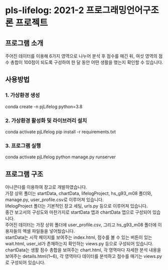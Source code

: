 # pls-lifelog: 2021-2 프로그래밍언어구조론 프로젝트
## 프로그램 소개
주어진 데이터를 이용해 6가지 영역으로 나누어 분석 후 점수를 매긴 뒤, 여섯 영역의 점수 총합이 100점이 되도록 구성하여 한 달 동안 어떤 생활을 했는지 확인할 수 있습니다. 

## 사용방법
### 1. 가상환경 생성
conda create -n pjLifelog python=3.8

### 2. 가상환경 활성화 및 라이브러리 설치
conda activate pjLifelog
pip install -r requirements.txt

### 3. 프로그램 실행
conda activate pjLifelog
python manage.py runserver

## 프로그램 구조
아나콘다를 이용하여 장고로 개발하였습니다.  
가장 상위 폴더는 startData, chartData, lifelogProject, hs_g93_m08 폴더와, manage.py, user_profile.csv로 이루어져 있습니다.  
lifelogProject 폴더는 기본적인 장고 세팅, urls.py 등으로 이루어져 있습니다.  
중간 보고서의 구성도와 마찬가지로 startData 앱과 chartData 앱으로 구성되어 있습니다.  
주어진 데이터는 가장 상위 폴더에 user_profile.csv, 그리고 hs_g93_m08 폴더에 이용자들의 엑셀 파일들을 넣어뒀습니다.  
startData는 시작 페이지를 보여주는 index.html, 점수를 볼 수 있는 버튼이 있는 wait.html, user_id가 존재하는지 확인하는 views.py 등으로 구성되어 있습니다.  
chartData는 생활 점수 총합을 보여주는 chart.html, 각 영역마다 자세한 분석 내용을 보여주는 details.html(1~6), 각 영역마다 데이터를 분석하고 점수를 매기는 views.py로 구성되어 있습니다.  
